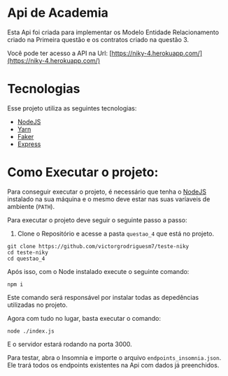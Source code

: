# Api de Academia

Esta Api foi criada para implementar os Modelo Entidade Relacionamento criado na Primeira questão e os contratos criado na questão 3.

Você pode ter acesso a API na Url: [https://niky-4.herokuapp.com/](https://niky-4.herokuapp.com/)

# Tecnologias

Esse projeto utiliza as seguintes tecnologias:

- [NodeJS](https://nodejs.org/)
- [Yarn](https://yarnpkg.com/)
- [Faker](https://fakerjs.dev/)
- [Express](https://expressjs.com/pt-br/)

# Como Executar o projeto:

Para conseguir executar o projeto, é necessário que tenha o [NodeJS](https://nodejs.org/) instalado na sua máquina e o mesmo deve estar nas suas varíaveis de ambiente (`PATH`).

Para executar o projeto deve seguir o seguinte passo a passo:

1. Clone o Repositório e acesse a pasta `questao_4` que está no projeto.

```batch
git clone https://github.com/victorgrodriguesm7/teste-niky
cd teste-niky
cd questao_4
```

Após isso, com o Node instalado execute o seguinte comando:

```batch
npm i
```

Este comando será responsável por instalar todas as depedências utilizadas no projeto.

Agora com tudo no lugar, basta executar o comando:

```batch
node ./index.js
```

E o servidor estará rodando na porta 3000.

Para testar, abra o Insomnia e importe o arquivo `endpoints_insomnia.json`. Ele trará todos os endpoints existentes na Api com dados já preenchidos.